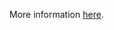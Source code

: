 More information [here](https://docs.bridgecrew.io/docs/ensure-that-rds-global-clusters-are-encrypted).
